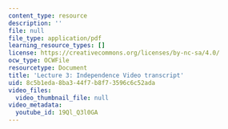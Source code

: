 ```yaml
---
content_type: resource
description: ''
file: null
file_type: application/pdf
learning_resource_types: []
license: https://creativecommons.org/licenses/by-nc-sa/4.0/
ocw_type: OCWFile
resourcetype: Document
title: 'Lecture 3: Independence Video transcript'
uid: 8c5b1eda-8ba3-44f7-b8f7-3596c6c52ada
video_files:
  video_thumbnail_file: null
video_metadata:
  youtube_id: 19Ql_Q3l0GA
---
```

